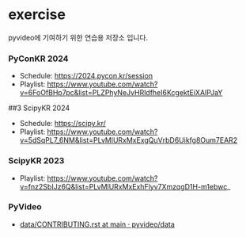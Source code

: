 # exercise
pyvideo에 기여하기 위한 연습용 저장소 입니다.

### PyConKR 2024
* Schedule: https://2024.pycon.kr/session
* Playlist: https://www.youtube.com/watch?v=6FoOfBHp7pc&list=PLZPhyNeJvHRldfheI6KcgektEiXAIPJaY 

##3 ScipyKR 2024
* Schedule: https://scipy.kr/
* Playlist: https://www.youtube.com/watch?v=5dSqPL7_6NM&list=PLvMlURxMxExgQuVrbD6Uikfg8Oum7EAR2

### ScipyKR 2023
* Playlist: https://www.youtube.com/watch?v=fnz2SbIJz6Q&list=PLvMlURxMxExhFlyv7XmzqgD1H-m1ebwc_

### PyVideo
* [data/CONTRIBUTING.rst at main · pyvideo/data](https://github.com/pyvideo/data/blob/main/CONTRIBUTING.rst)
